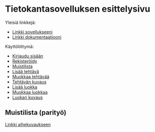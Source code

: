 # Tietokantasovelluksen esittelysivu

Yleisiä linkkejä:

* [Linkki sovellukseeni](http://airosmaa.users.cs.helsinki.fi/muistilista)
* [Linkki dokumentaatiooni](https://github.com/MaijuA/Tsoha-Bootstrap/blob/master/doc/dokumentaatio.pdf)

Käyttöliittymä:
* [Kirjaudu sisään](http://airosmaa.users.cs.helsinki.fi/muistilista/kirjautuminen)
* [Rekisteröidy](http://airosmaa.users.cs.helsinki.fi/muistilista/rekisteroidy)
* [Muistilista](http://airosmaa.users.cs.helsinki.fi/muistilista/muistilista)
* [Lisää tehtävä](http://airosmaa.users.cs.helsinki.fi/muistilista/lisaatehtava)
* [Muokkaa tehtävää](http://airosmaa.users.cs.helsinki.fi/muistilista/muokkaa?)
* [Tehtävän kuvaus](http://airosmaa.users.cs.helsinki.fi/muistilista/kuvaus)
* [Lisää luokka](http://airosmaa.users.cs.helsinki.fi/muistilista/lisaaluokka)
* [Muokkaa luokkaa](http://airosmaa.users.cs.helsinki.fi/muistilista/muokkaaluokkaa)
* [Luokan kuvaus](http://airosmaa.users.cs.helsinki.fi/muistilista/luokankuvaus)



## Muistilista (parityö)

[Linkki aihekuvaukseen](http://advancedkittenry.github.io/suunnittelu_ja_tyoymparisto/aiheet/Muistilista.html) 

